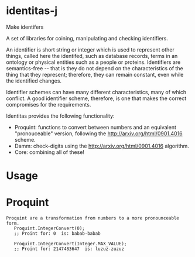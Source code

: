 # identitas-j
Make identifers

A set of libraries for coining, manipulating and checking identifiers.

An identifier is short string or integer which is used to represent other things, called here the identifed, such as database records, terms in an ontology or physical entities such as a people or proteins. Identifiers are semantics-free -- that is they do not depend on the characteristics of the thing that they represent; therefore, they can remain constant, even while the identified changes.

Identifier schemes can have many different characteristics, many of which conflict. A good identifier scheme, therefore, is one that makes the correct compromises for the requirements.

Identitas provides the following functionality:

* Proquint: functions to convert between numbers and an equivalent "pronouceable" version, following the http://arxiv.org/html/0901.4016 scheme.
* Damm: check-digits using the http://arxiv.org/html/0901.4016 algorithm.
* Core: combining all of these!
    
# Usage

# Proquint
    Proquint are a transformation from numbers to a more pronounceable form.
       Proquint.IntegerConvert(0);
       ;; Proint for: 0  is: babab-babab
       
       Proquint.IntegerConvert(Integer.MAX_VALUE); 
       ;; Proint for: 2147483647  is: luzuz-zuzuz

